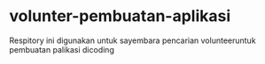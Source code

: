 # volunter-pembuatan-aplikasi
Respitory ini digunakan untuk sayembara pencarian volunteeruntuk pembuatan palikasi dicoding

